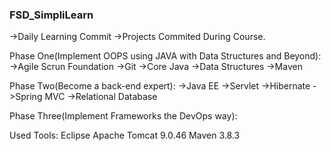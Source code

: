 ### FSD_SimpliLearn ###

->Daily Learning Commit
->Projects Commited During Course.

Phase One(Implement OOPS using JAVA with Data Structures and Beyond):
->Agile Scrun Foundation
->Git
->Core Java
->Data Structures
->Maven

Phase Two(Become a back-end expert):
->Java EE
->Servlet
->Hibernate
->Spring MVC
->Relational Database

Phase Three(Implement Frameworks the DevOps way):


Used Tools:
Eclipse
Apache Tomcat 9.0.46
Maven 3.8.3